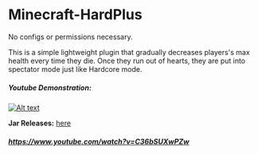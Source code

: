 # Minecraft-HardPlus

No configs or permissions necessary.

This is a simple lightweight plugin that gradually decreases players's max health every time they die.
Once they run out of hearts, they are put into spectator mode just like Hardcore mode.

##### Youtube Demonstration:
[![Alt text](https://img.youtube.com/vi/C36bSUXwPZw/0.jpg)](https://www.youtube.com/watch?v=C36bSUXwPZw)

<b>Jar Releases:</b> <a href="https://github.com/griimnak/Minecraft-HardPlus/releases">here</a>

##### https://www.youtube.com/watch?v=C36bSUXwPZw
